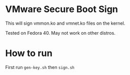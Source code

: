 # VMware Secure Boot Sign
This will sign vmmon.ko and vmnet.ko files on the kernel.

Tested on Fedora 40. May not work on other distros.


# How to run
First run `gen-key.sh` then `sign.sh`
